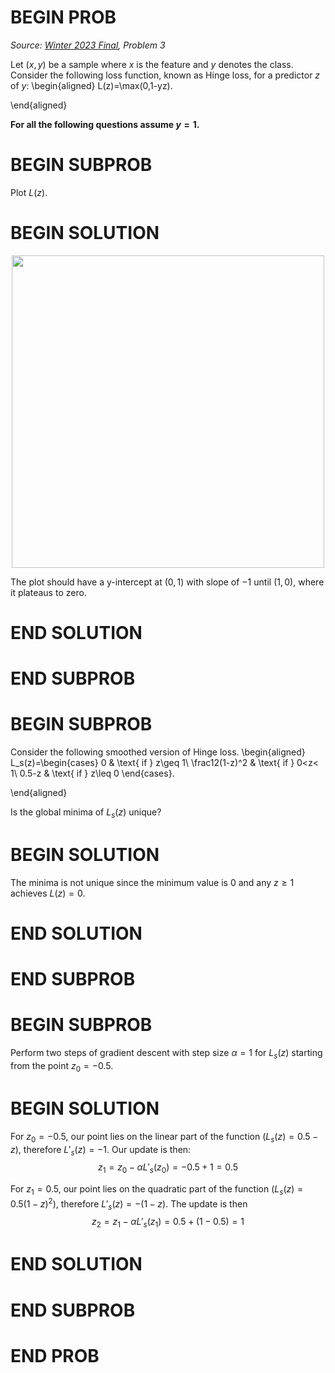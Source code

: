 # BEGIN PROB

<!-- **Gradient Descent** Problem -->

<i>Source: [Winter 2023 Final](../wi23-final/index.html), Problem 3</i>

Let $(x,y)$ be a sample where $x$ is the feature and $y$ denotes the
class. Consider the following loss function, known as Hinge loss, for a
predictor $z$ of $y$: \begin{aligned}
        L(z)=\max(0,1-yz).
    
\end{aligned}

**For all the following questions assume $y=1$.**

# BEGIN SUBPROB

Plot $L(z)$.

# BEGIN SOLUTION

<center><img src="../assets/images/wi23-final/maxgraph.jpg" width="500"></center>

The plot should have a y-intercept at $(0,1)$ with slope of $-1$ until $(1,0)$, where it plateaus to
zero.

# END SOLUTION

# END SUBPROB

# BEGIN SUBPROB

Consider the following smoothed version of Hinge loss. \begin{aligned}
    L_s(z)=\begin{cases}
    0 & \text{ if } z\geq 1\\
    \frac12(1-z)^2 & \text{ if } 0<z< 1\\
    0.5-z & \text{ if } z\leq 0
    \end{cases}.
    
\end{aligned}

Is the global minima of $L_s(z)$ unique?

# BEGIN SOLUTION

The minima is not unique since the minimum value is 0 and any
$z\geq 1$ achieves $L(z)=0$.

# END SOLUTION

# END SUBPROB 

# BEGIN SUBPROB

Perform two steps of gradient descent with step size
$\alpha=1$ for $L_s(z)$ starting from the point $z_0=-0.5$.

# BEGIN SOLUTION

For $z_0=-0.5$, our point lies on the linear part of the function ($L_s(z)=0.5-z$), therefore ${L'}_s(z)=-1$. Our update is then:
$$z_1=z_0 - \alpha {L'}_s(z_0)=-0.5+1=0.5$$

For $z_1=0.5$, our point lies on the quadratic part of the function
($L_s(z)=0.5(1-z)^2$), therefore ${L'}_s(z)=-(1-z)$. The update is then
$$z_2=z_1 - \alpha {L'}_s(z_1)=0.5+(1-0.5)=1$$

# END SOLUTION

# END SUBPROB

# END PROB